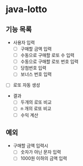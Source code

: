 # java-lotto

## 기능 목록
- 사용자 입력
    - [ ] 구매할 금액 입력
    - [ ] 수동으로 구매할 로또 수 입력
    - [ ] 수동으로 구매할 로또 번호 입력
    - [ ] 당첨번호 입력
    - [ ] 보너스 번호 입력
    
- [ ] 로또 자동 생성

- 결과
    - [ ] 두개의 로또 비교
    - [ ] n 개의 로또 비교
    - [ ] 수익 계산
    
## 예외
- 구매할 금액 입력시
    - [ ] 숫자가 아닌 문자 입력
    - [ ] 1000원 이하의 금액 입력
